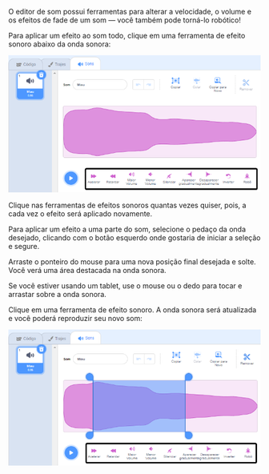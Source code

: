 O editor de som possui ferramentas para alterar a velocidade, o volume e os efeitos de fade de um som — você também pode torná-lo robótico!

Para aplicar um efeito ao som todo, clique em uma ferramenta de efeito sonoro abaixo da onda sonora:

![As ferramentas de efeitos sonoros destacadas.](images/sound-effect-whole.png)

Clique nas ferramentas de efeitos sonoros quantas vezes quiser, pois, a cada vez o efeito será aplicado novamente.

Para aplicar um efeito a uma parte do som, selecione o pedaço da onda desejado, clicando com o botão esquerdo onde gostaria de iniciar a seleção e segure.

Arraste o ponteiro do mouse para uma nova posição final desejada e solte. Você verá uma área destacada na onda sonora.

Se você estiver usando um tablet, use o mouse ou o dedo para tocar e arrastar sobre a onda sonora.

Clique em uma ferramenta de efeito sonoro. A onda sonora será atualizada e você poderá reproduzir seu novo som:

![A onda sonora no editor de som com a parte do meio selecionada.](images/trim-sound.png)

